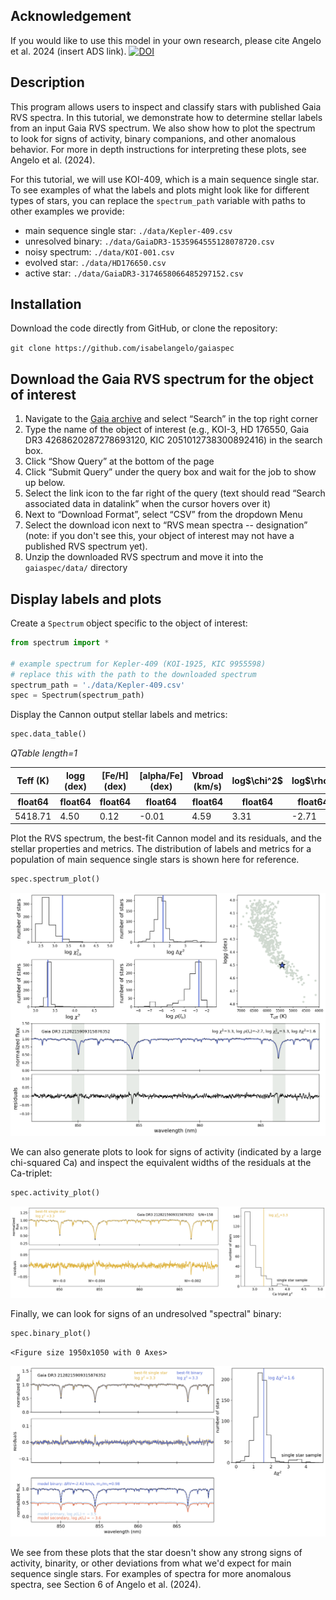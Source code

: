 ## Acknowledgement

If you would like to use this model in your own research, please cite Angelo et al. 2024 (insert ADS link).
[![DOI](https://zenodo.org/badge/797451126.svg)](https://zenodo.org/doi/10.5281/zenodo.12710578)

## Description

This program allows users to inspect and classify stars with published Gaia RVS spectra. In this tutorial, we demonstrate how to determine stellar labels from an input Gaia RVS spectrum. We also show how to plot the spectrum to look for signs of activity, binary companions, and other anomalous behavior. For more in depth instructions for interpreting these plots, see Angelo et al. (2024).

For this tutorial, we will use KOI-409, which is a main sequence single star. To see examples of what the labels and plots might look like for different types of stars, you can replace the `spectrum_path` variable with paths to other examples we provide:

- main sequence single star: `./data/Kepler-409.csv`
- unresolved binary: `./data/GaiaDR3-1535964555128078720.csv`
- noisy spectrum: `./data/KOI-001.csv`
- evolved star: `./data/HD176650.csv`
- active star: `./data/GaiaDR3-3174658066485297152.csv`

## Installation

Download the code directly from GitHub, or clone the repository:

`git clone https://github.com/isabelangelo/gaiaspec`


## Download the Gaia RVS spectrum for the object of interest

1. Navigate to the [Gaia archive](https://gea.esac.esa.int/archive/) and select “Search” in the top right corner
2. Type the name of the object of interest (e.g., KOI-3, HD 176550, Gaia DR3 4268620287278693120, KIC 2051012738300892416) in the search box.
3. Click “Show Query” at the bottom of the page
4. Click “Submit Query” under the query box and wait for the job to show up below.
5. Select the link icon to the far right of the query (text should read “Search associated data in datalink” when the cursor hovers over it)
6. Next to “Download Format”, select “CSV” from the dropdown Menu 
7. Select the download icon next to “RVS mean spectra -- designation” (note: if you don't see this, your object of interest may not have a published RVS spectrum yet).
8. Unzip the downloaded RVS spectrum and move it into the `gaiaspec/data/` directory


## Display labels and plots

Create a `Spectrum` object specific to the object of interest:



```python
from spectrum import *

# example spectrum for Kepler-409 (KOI-1925, KIC 9955598)
# replace this with the path to the downloaded spectrum
spectrum_path = './data/Kepler-409.csv'
spec = Spectrum(spectrum_path)
```

Display the Cannon output stellar labels and metrics:


```python
spec.data_table()
```




<div><i>QTable length=1</i>
<table id="table140629355109440" class="table-striped table-bordered table-condensed">
<thead><tr><th>Teff (K)</th><th>logg (dex)</th><th>[Fe/H] (dex)</th><th>[alpha/Fe] (dex)</th><th>Vbroad (km/s)</th><th>log$\chi^2$</th><th>log$\rho$</th><th>log$\chi_{\rm Ca}^2$</th><th>log$\Delta\chi^2$</th><th>SNR</th></tr></thead>
<thead><tr><th>float64</th><th>float64</th><th>float64</th><th>float64</th><th>float64</th><th>float64</th><th>float64</th><th>float64</th><th>float64</th><th>float64</th></tr></thead>
<tr><td>5418.71</td><td>4.50</td><td>0.12</td><td>-0.01</td><td>4.59</td><td>3.31</td><td>-2.71</td><td>3.27</td><td>1.58</td><td>158.56</td></tr>
</table></div>



Plot the RVS spectrum, the best-fit Cannon model and its residuals, and the stellar properties and metrics. The distribution of labels and metrics for a population of main sequence single stars is shown here for reference.


```python
spec.spectrum_plot()
```


    
![png](gaiaspec_tutorial_files/gaiaspec_tutorial_5_0.png)
    


We can also generate plots to look for signs of activity (indicated by a large chi-squared Ca) and inspect the equivalent widths of the residuals at the Ca-triplet:


```python
spec.activity_plot()
```


    
![png](gaiaspec_tutorial_files/gaiaspec_tutorial_7_0.png)
    


Finally, we can look for signs of an undresolved "spectral" binary:


```python
spec.binary_plot()
```


    <Figure size 1950x1050 with 0 Axes>



    
![png](gaiaspec_tutorial_files/gaiaspec_tutorial_9_1.png)
    


We see from these plots that the star doesn't show any strong signs of activity, binarity, or other deviations from what we'd expect for main sequence single stars. For examples of spectra for more anomalous spectra, see Section 6 of Angelo et al. (2024). 


```python

```


```python

```


```python

```


```python

```


```python

```


```python

```


```python

```
